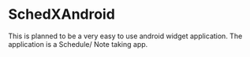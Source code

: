 # SchedXAndroid
This is planned to be a very easy to use android widget application.
The application is a Schedule/ Note taking app.
